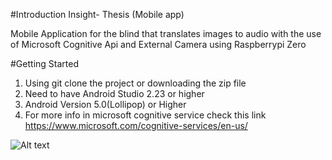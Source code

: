 #Introduction
Insight- Thesis (Mobile app)

Mobile Application for the blind that translates images to audio with the use of Microsoft Cognitive Api and External Camera using Raspberrypi Zero

#Getting Started
1.	Using git clone the project or downloading the zip file
2.	Need to have Android Studio 2.23 or higher
3.  Android Version 5.0(Lollipop) or Higher
4.	For more info in microsoft cognitive service check this link https://www.microsoft.com/cognitive-services/en-us/

![Alt text](https://lh3.googleusercontent.com/lRSvAZKEzcE_Q0UH0Lr3rdi4-AZmof68bYE71m73g6iQlgTcm1omMxi0SJSHDN24fKx_nOf0kDfAouoZmRIimKM00GZR-Mrt8YJWE7xC3tlReUxCeICcjSXV7quSsCoL5gxxgTAQpIjdLjKWvduwdZV-bN-S8AdDT3xnx400ZXW4CXOmfshDVdjnf3kEVezHuLPW3sRbqNnQCM7jWwbIaj6D9rJOei1dHvTf8yiheaZUNytkNIAgHfR7zetngcCVf11Jiw3YTzOR7YmaDT22W_z5hRJ2tNsyFZzNj-BMEaL_sDRa9oTZRyRK86acy7OAASjOerarLiJN7Vsot4vN3BCnU3kHJIWl5aQRc3rvlKA3oa1vyKUMvdhUuCkkdgR7y8PKFwrLHc6sUksvCRELzFQBjCocE37wtmTG6nFqwHhjkG9It4rek1Yu-cTB3ySiB7CSoLKX2NIFcFCxc4VwKFblZ-A0mLuej6kMUt-traL7gfvIshMSVqrfgFZX1RVPU-c_Kfw4oL0QBh1E8zk0snBQVlF7Pq-Kyny27P_0hbgQtlYRKU2n5nA2u42ZypGsU1hU5DTsaSWZc6zNTI4onkbEZolU1XvHt39B_Zg51gFf1_IDimB-LRN41VqfbYUDkK1qoCkmqCj6ZzXLtiUrFyiQtA3qnfcIa_tWedy4oA=w1177-h662-no "Full Project")



